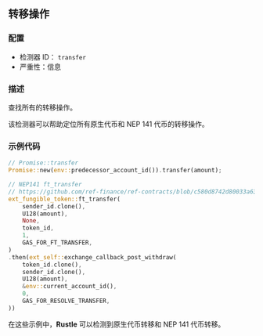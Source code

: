 ## 转移操作

### 配置

* 检测器 ID： `transfer`
* 严重性：信息

### 描述

查找所有的转移操作。

该检测器可以帮助定位所有原生代币和 NEP 141 代币的转移操作。

### 示例代码

```rust
// Promise::transfer
Promise::new(env::predecessor_account_id()).transfer(amount);
```

```rust
// NEP141 ft_transfer
// https://github.com/ref-finance/ref-contracts/blob/c580d8742d80033a630a393180163ab70f9f3c94/ref-exchange/src/account_deposit.rs#L446
ext_fungible_token::ft_transfer(
    sender_id.clone(),
    U128(amount),
    None,
    token_id,
    1,
    GAS_FOR_FT_TRANSFER,
)
.then(ext_self::exchange_callback_post_withdraw(
    token_id.clone(),
    sender_id.clone(),
    U128(amount),
    &env::current_account_id(),
    0,
    GAS_FOR_RESOLVE_TRANSFER,
))
```

在这些示例中，**Rustle** 可以检测到原生代币转移和 NEP 141 代币转移。